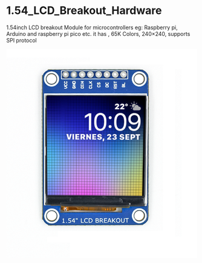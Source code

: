 # 1.54_LCD_Breakout_Hardware


1.54inch LCD breakout Module for microcontrollers eg: Raspberry pi, Arduino and raspberry pi pico etc. it has , 65K Colors, 240×240, supports SPI protocol

<img src = "https://github.com/sbcshop/1.54_LCD_Breakout_Software/blob/main/Images/img.png"/>
